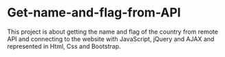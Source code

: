 # Get-name-and-flag-from-API
This project is about getting the name and flag of the country from remote API and connecting to the website with JavaScript, jQuery and AJAX and represented in Html, Css and Bootstrap.

